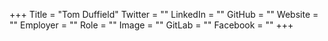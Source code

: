 +++
Title = "Tom Duffield"
Twitter = ""
LinkedIn = ""
GitHub = ""
Website = ""
Employer = ""
Role = ""
Image = ""
GitLab = ""
Facebook = ""
+++
